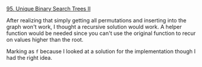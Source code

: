 [95. Unique Binary Search Trees II](https://leetcode.com/problems/unique-binary-search-trees-ii/)

After realizing that simply getting all permutations and inserting into the graph won't work, I thought a recursive solution would work. A helper function would be needed since you can't use the original function to recur on values higher than the root.

Marking as `f` because I looked at a solution for the implementation though I had the right idea.